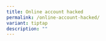 ```yaml
---
title: Online account hacked
permalink: /online-account-hacked/
variant: tiptap
description: ""
---
```

